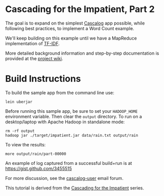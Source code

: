 Cascading for the Impatient, Part 2
===================================
The goal is to expand on the simplest [Cascalog](http://www.cascalog.org/) app possible, while following best practices, to implement a Word Count example.

We'll keep building on this example until we have a MapReduce implementation of [TF-IDF](http://en.wikipedia.org/wiki/Tf*idf).

More detailed background information and step-by-step documentation is provided at the [project wiki](https://github.com/Quantisan/Impatient/wiki).

Build Instructions
==================
To build the sample app from the command line use:

    lein uberjar 

Before running this sample app, be sure to set your `HADOOP_HOME` environment variable. Then clear the `output` directory. To run on a desktop/laptop with Apache Hadoop in standalone mode:

    rm -rf output
    hadoop jar ./target/impatient.jar data/rain.txt output/rain

To view the results:

    more output/rain/part-00000

An example of log captured from a successful build+run is at https://gist.github.com/3455515

For more discussion, see the
[cascalog-user](https://groups.google.com/forum/?fromgroups#!forum/cascalog-user) email forum.

This tutorial is derived from the [Cascading for the Impatient](http://www.cascading.org/category/impatient/) series.
